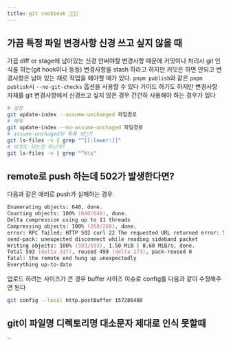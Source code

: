 ```yaml
---
title: git cookbook 👨🏽‍🍳
---
```

## 가끔 특정 파일 변경사항 신경 쓰고 싶지 않을 때

가끔 diff or stage에 남아있는 신경 안써야할 변경사항 때문에 커밋이나 처리시 git 인식을 하는(git hook이나 등등) 변경사항을 stash 하라고 하지만 커밋은 하면 안되고 변경사항은 남아 있는 채로 작업을 해야할 때가 있다.
`pnpm publish`와 같은
`pnpm publish`시 `--no-git-checks` 옵션을 사용할 수 있다 가이드 하기도 하지만 변경사항 자체를 git 변경사항에서 신경쓰고 싶지 않은 경우 간간히 사용해야 하는 경우가 있다

```zsh
# 설정
git update-index --assume-unchanged 파일경로
# 해제
git update-index --no-assume-unchaged 파일경로
# assume-unchaged된 목록 보기
git ls-files -v | grep "^[[:lower:]]"
# 이것도 되는것 아닌가?
git ls-files -v | grep "^h\s"
```

## remote로 push 하는데 502가 발생한다면?

다음과 같은 에러로 push가 실패하는 경우
```zsh
Enumerating objects: 640, done.
Counting objects: 100% (640/640), done.
Delta compression using up to 11 threads
Compressing objects: 100% (268/268), done.
error: RPC failed; HTTP 502 curl 22 The requested URL returned error: 502
send-pack: unexpected disconnect while reading sideband packet
Writing objects: 100% (593/593), 1.50 MiB | 8.60 MiB/s, done.
Total 593 (delta 337), reused 499 (delta 273), pack-reused 0
fatal: the remote end hung up unexpectedly
Everything up-to-date
```
업로드 하려는 사이즈가 큰 경우 buffer 사이즈 이슈로 config를 다음과 같이 수정해주면 된다
```zsh
git config --local http.postBuffer 157286400
```

## git이 파일명 디렉토리명 대소문자 제대로 인식 못할때
``